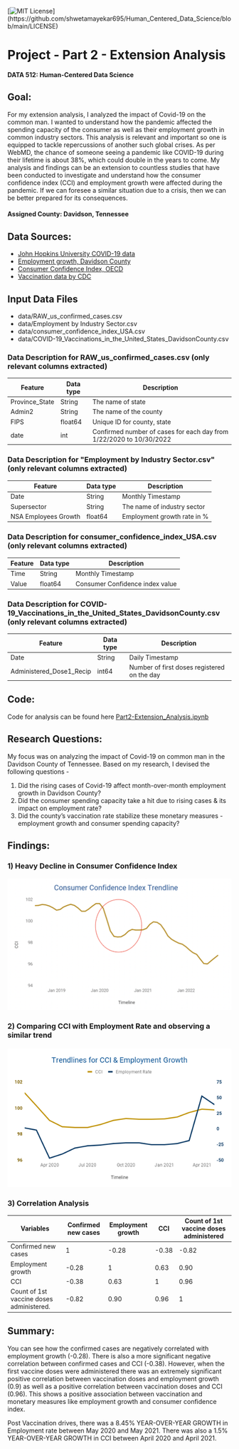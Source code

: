 [![MIT License](https://img.shields.io/apm/l/atomic-design-ui.svg?)](https://github.com/shwetamayekar695/Human_Centered_Data_Science/blob/main/LICENSE)

# Project - Part 2 - Extension Analysis

**DATA 512: Human-Centered Data Science**


## Goal:
For my extension analysis, I analyzed the impact of Covid-19 on the common man. I wanted to understand how the pandemic affected the spending capacity of the consumer as well as their employment growth in common industry sectors. This analysis is relevant and important so one is equipped to tackle repercussions of another such global crises. As per WebMD, the chance of someone seeing a pandemic like COVID-19 during their lifetime is about 38%, which could double in the years to come. My analysis and findings can be an extension to countless studies that have been conducted to investigate and understand how the consumer confidence index (CCI) and employment growth were affected during the pandemic. If we can foresee a similar situation due to a crisis, then we can be better prepared for its consequences.


#### Assigned County: Davidson, Tennessee

## Data Sources:
- [John Hopkins University COVID-19 data](https://www.kaggle.com/datasets/antgoldbloom/covid19-data-from-john-hopkins-university)
- [Employment growth, Davidson County](https://datausa.io/profile/geo/davidson-county-tn)
- [Consumer Confidence Index, OECD](https://data.oecd.org/leadind/consumer-confidence-index-cci.htm#indicator-chart)
- [Vaccination data by CDC](https://data.cdc.gov/Vaccinations/COVID-19-Vaccinations-in-the-United-States-County/8xkx-amqh/data)

## Input Data Files
- data/RAW_us_confirmed_cases.csv
- data/Employment by Industry Sector.csv
- data/consumer_confidence_index_USA.csv
- data/COVID-19_Vaccinations_in_the_United_States_DavidsonCounty.csv

### Data Description for RAW_us_confirmed_cases.csv (only relevant columns extracted)

| Feature        | Data type | Description                                                         |
|----------------|-----------|---------------------------------------------------------------------|
| Province_State | String    | The name of state                                                   |
| Admin2         | String    | The name of the county                                              |
| FIPS           | float64   | Unique ID for county, state                                         |
| date           | int       | Confirmed number of cases for each day from 1/22/2020 to 10/30/2022 |


### Data Description for "Employment by Industry Sector.csv" (only relevant columns extracted)

| Feature                | Data type | Description                                                         |
|------------------------|-----------|---------------------------------------------------------------------|
| Date                   | String    | Monthly Timestamp                                                   | 
| Supersector            | String    | The name of industry sector                                         |
| NSA Employees Growth   | float64   | Employment growth rate in %                                         |

### Data Description for consumer_confidence_index_USA.csv (only relevant columns extracted)

| Feature                | Data type | Description                                                         |
|------------------------|-----------|---------------------------------------------------------------------|
| Time                   | String    | Monthly Timestamp                                                   | 
| Value                  | float64   | Consumer Confidence index value                                     |

### Data Description for COVID-19_Vaccinations_in_the_United_States_DavidsonCounty.csv (only relevant columns extracted)

| Feature                  | Data type | Description                                                         |
|--------------------------|-----------|---------------------------------------------------------------------|
| Date                     | String    | Daily Timestamp                                                     | 
| Administered_Dose1_Recip | int64     | Number of first doses registered on the day                         |


## Code:
Code for analysis can be found here [Part2-Extension_Analysis.ipynb](https://github.com/shwetamayekar695/Human_Centered_Data_Science/blob/main/project/part2-extension-analysis/Part2-Extension_Analysis.ipynb)

## Research Questions:
My focus was on analyzing the impact of Covid-19 on common man in the Davidson County of Tennessee. Based on my research, I devised the following questions -
1) Did the rising cases of Covid-19 affect month-over-month employment growth in Davidson County?
2) Did the consumer spending capacity take a hit due to rising cases & its impact on employment rate?
3) Did the county’s vaccination rate stabilize these monetary measures - employment growth and consumer spending capacity?

## Findings:

### 1) Heavy Decline in Consumer Confidence Index
#### ![CCI_Trendline_after_Covid-19](https://github.com/shwetamayekar695/Human_Centered_Data_Science/blob/main/project/part2-extension-analysis/visualizations/%20CCI_Trendline_after_Covid-19.png)

### 2) Comparing CCI with Employment Rate and observing a similar trend
#### ![Trendlines_for_CCI_Employment_Growth](https://github.com/shwetamayekar695/Human_Centered_Data_Science/blob/main/project/part2-extension-analysis/visualizations/Trendlines_for_CCI_Employment_Growth.png)

### 3) Correlation Analysis

| Variables                                 | Confirmed new cases | Employment growth | CCI   | Count of 1st vaccine doses administered |
|-------------------------------------------|---------------------|-------------------|-------|-----------------------------------------|
| Confirmed new cases                       |  1                  |  -0.28            | -0.38 | -0.82                                   |
| Employment growth                         | -0.28               |  1                |  0.63 |  0.90                                   |
| CCI                                       | -0.38               |  0.63             |  1    |  0.96                                   |
| Count of 1st vaccine doses administered.  | -0.82               |  0.90             |  0.96 |  1                                      |


## Summary:
You can see how the confirmed cases are negatively correlated with employment growth (-0.28). There is also a more significant negative correlation between confirmed cases and CCI (-0.38). However, when the first vaccine doses were administered there was an extremely significant positive correlation between vaccination doses and employment growth (0.9) as well as a positive correlation between vaccination doses and CCI (0.96). This shows a positive association between vaccination and monetary measures like employment growth and consumer confidence index.

Post Vaccination drives, there was a 8.45% YEAR-OVER-YEAR GROWTH in Employment rate between May 2020 and May 2021. There was also a 1.5% YEAR-OVER-YEAR GROWTH in CCI between April 2020 and April 2021.

